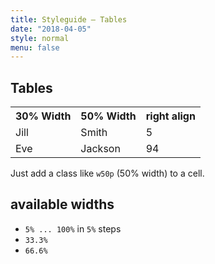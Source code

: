 ```yaml
---
title: Styleguide – Tables
date: "2018-04-05"
style: normal
menu: false
---
```


## Tables

<table>
  <tr>
    <th class="w30p">30% Width</th>
    <th class="w50p">50% Width</th>
    <th class="num">right align</th>
  </tr>
  <tr>
    <td>Jill</td>
    <td>Smith</td>
    <td class="num">5</td>
  </tr>
  <tr>
    <td>Eve</td>
    <td>Jackson</td>
    <td class="num">94</td>
  </tr>
</table>

Just add a class like `w50p` (50% width) to a cell.
## available widths
* `5% ... 100%` in `5%` steps
* `33.3%`
* `66.6%`
